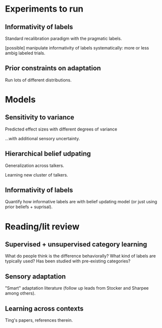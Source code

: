 # Experiments to run

## Informativity of labels

Standard recalibration paradigm with the pragmatic labels.

[possible] manipulate informativity of labels systematically: more or less ambig labeled trials.

## Prior constraints on adaptation

Run lots of different distributions.

# Models

## Sensitivity to variance

Predicted effect sizes with different degrees of variance

...with additional sensory uncertainty.

## Hierarchical belief udpating

Generalization across talkers.

Learning new cluster of talkers.

## Informativity of labels

Quantify how informative labels are with belief updating model (or just using prior beliefs + suprisal).

# Reading/lit review

## Supervised + unsupervised category learning

What do people think is the difference behaviorally?  What kind of labels are typically used?  Has been studied with pre-existing categories?

## Sensory adaptation

"Smart" adaptation literature (follow up leads from Stocker and Sharpee among others).

## Learning across contexts

Ting's papers, references therein.
